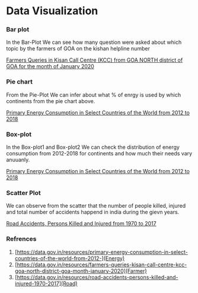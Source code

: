# Data Visualization

### Bar plot 
<!-- <img src="Script/image/Bar_plt.png"/> -->

In the Bar-Plot We can see how many question were asked about which topic by the farmers of GOA on the kishan helpline number

[Farmers Queries in Kisan Call Centre (KCC) from GOA NORTH district of GOA for the month of January 2020](Farmer)



### Pie chart 
<!-- <img src="Script/image/pie_plot.png"/> -->

From the Pie-Plot We can infer about what % of enrgy is used by which continents from the pie chart above.

[Primary Energy Consumption in Select Countries of the World from 2012 to 2018](Energy)

### Box-plot
<!-- <img src="Script/image/Box-plot1.png"> -->
<!-- <img src="Script/image/Box-plot2.png"> -->

In the Box-plot1 and Box-plot2 We can check the distribution of energy consumption from 2012-2018 for continents and how much their needs vary anuuanly.

[Primary Energy Consumption in Select Countries of the World from 2012 to 2018](Energy)

### Scatter Plot
<!-- <img src="Script/image/scatter_plot.png"> -->

We can observe from the scatter that the number of people killed, injured and total number of accidents happend in india during the gievn years. 

[Road Accidents, Persons Killed and Injured from 1970 to 2017](Road)


### Refrences

1. [https://data.gov.in/resources/primary-energy-consumption-in-select-countries-of-the-world-from-2012-](Energy)
2. [https://data.gov.in/resources/farmers-queries-kisan-call-centre-kcc-goa-north-district-goa-month-january-2020](Farmer)
3. [https://data.gov.in/resources/road-accidents-persons-killed-and-injured-1970-2017](Road) 


[Energy]:https://data.gov.in/resources/primary-energy-consumption-in-select-countries-of-the-world-from-2012-
[Farmer]:https://data.gov.in/resources/farmers-queries-kisan-call-centre-kcc-goa-north-district-goa-month-january-2020
[Road]:https://data.gov.in/resources/road-accidents-persons-killed-and-injured-1970-2017
